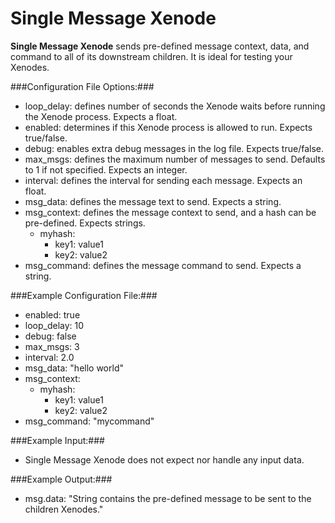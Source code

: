 Single Message Xenode
=====================

**Single Message Xenode** sends pre-defined message context, data, and command to all of its downstream children. It is ideal for testing your Xenodes.

###Configuration File Options:###
* loop_delay: defines number of seconds the Xenode waits before running the Xenode process. Expects a float. 
* enabled: determines if this Xenode process is allowed to run. Expects true/false.
* debug: enables extra debug messages in the log file. Expects true/false.
* max_msgs: defines the maximum number of messages to send. Defaults to 1 if not specified. Expects an integer.
* interval: defines the interval for sending each message. Expects an float.
* msg_data: defines the message text to send. Expects a string.
* msg_context: defines the message context to send, and a hash can be pre-defined. Expects strings.
  - myhash:
    + key1: value1
    + key2: value2
* msg_command: defines the message command to send. Expects a string.

###Example Configuration File:###
* enabled: true
* loop_delay: 10
* debug: false
* max_msgs: 3
* interval: 2.0
* msg_data: "hello world"
* msg_context: 
  - myhash:
    + key1: value1
    + key2: value2
* msg_command: "mycommand"

###Example Input:###
* Single Message Xenode does not expect nor handle any input data.

###Example Output:###
* msg.data: "String contains the pre-defined message to be sent to the children Xenodes."
